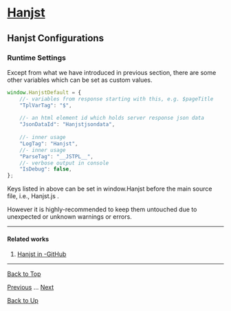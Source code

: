 # [Hanjst](/hanjst/index)
## Hanjst Configurations
### Runtime Settings

Except from what we have introduced in previous section, there are some other variables which can be set as custom values.

```javascript
window.HanjstDefault = {
	//- variables from response starting with this, e.g. $pageTitle
	"TplVarTag": "$", 
	
	//- an html element id which holds server response json data
	"JsonDataId": "Hanjstjsondata", 
	
	//- inner usage
	"LogTag": "Hanjst", 
	//- inner usage
	"ParseTag": "__JSTPL__", 
	//- verbose output in console 
	"IsDebug": false, 
};
```
Keys listed in above can be set in window.Hanjst before the main source file, i.e., Hanjst.js .

However it is highly-recommended to keep them untouched due to unexpected or unknown warnings or errors.



---
#### Related works
1. [Hanjst in -GitHub]([https://github.com/wadelau/Hanjst](https://github.com/wadelau/Hanjst))


----
[Back to Top](/hanjst/hanjst-config)

[Previous](./hanjst-install) ... [Next](./hanjst-debug)

[Back to Up](/hanjst/index)
<!--stackedit_data:
eyJoaXN0b3J5IjpbLTE1MzYwNjA4NDcsLTE3ODk5MzMyNTEsMj
EyNTEzNjA0MV19
-->